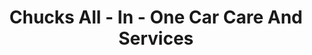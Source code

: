 ---
title: "Chucks All - In - One Car Care And Services"
url: /indianapolis/chucks-all-in-one-car-care-and-services/
shop: car repair
---